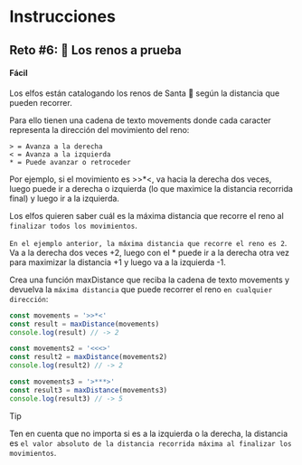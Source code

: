 # **Instrucciones**

## **Reto #6: 🦌 Los renos a prueba**
#### **Fácil**

Los elfos están catalogando los renos de Santa 🦌 según la distancia que pueden recorrer.

Para ello tienen una cadena de texto movements donde cada caracter representa la dirección del movimiento del reno:

```
> = Avanza a la derecha
< = Avanza a la izquierda
* = Puede avanzar o retroceder
```

Por ejemplo, si el movimiento es >>*<, va hacia la derecha dos veces, luego puede ir a derecha o izquierda (lo que maximice la distancia recorrida final) y luego ir a la izquierda.

Los elfos quieren saber cuál es la máxima distancia que recorre el reno al `finalizar todos los movimientos`.

`En el ejemplo anterior, la máxima distancia que recorre el reno es 2`. Va a la derecha dos veces +2, luego con el * puede ir a la derecha otra vez para maximizar la distancia +1 y luego va a la izquierda -1.

Crea una función maxDistance que reciba la cadena de texto movements y devuelva la `máxima distancia` que puede recorrer el reno `en cualquier dirección`:

```js
const movements = '>>*<'
const result = maxDistance(movements)
console.log(result) // -> 2

const movements2 = '<<<>'
const result2 = maxDistance(movements2)
console.log(result2) // -> 2

const movements3 = '>***>'
const result3 = maxDistance(movements3)
console.log(result3) // -> 5
```

> [!TIP]
> Ten en cuenta que no importa si es a la izquierda o la derecha, la distancia es `el valor absoluto de la distancia recorrida máxima al finalizar los movimientos`.
